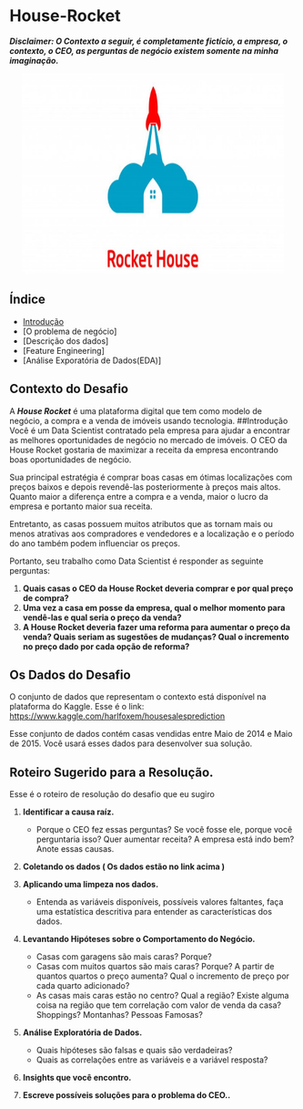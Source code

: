 # House-Rocket

***Disclaimer: O Contexto a seguir, é completamente fictício, a empresa, o contexto, o CEO, as perguntas de negócio existem somente na minha imaginação.***
<p align="center">
  <img width="460" src="Imagem1.jpg">
</p>

## Índice
- [Introdução](#introdução)
- [O problema de negócio]
- [Descrição dos dados]
- [Feature Engineering]
- [Análise Exporatória de Dados(EDA)] 


## Contexto do Desafio

A ***House Rocket*** é uma plataforma digital que tem como modelo de negócio, a compra e a venda de imóveis usando tecnologia.
##Introdução
Você é um Data Scientist contratado pela empresa para ajudar a encontrar as melhores oportunidades de negócio no mercado de imóveis. O CEO da House Rocket gostaria de maximizar a receita da empresa encontrando boas oportunidades de negócio.

Sua principal estratégia é comprar boas casas em ótimas localizações com preços baixos e depois revendê-las posteriormente à preços mais altos. Quanto maior a diferença entre a compra e a venda, maior o lucro da empresa e portanto maior sua receita.

Entretanto, as casas possuem muitos atributos que as tornam mais ou menos atrativas aos compradores e vendedores e a localização e o período do ano também podem influenciar os preços.

Portanto, seu trabalho como Data Scientist é responder as seguinte perguntas:

1. **Quais casas o CEO da House Rocket deveria comprar e por qual preço de compra?**
2. **Uma vez a casa em posse da empresa, qual o melhor momento para vendê-las e qual seria o preço da venda?**
3. **A House Rocket deveria fazer uma reforma para aumentar o preço da venda? Quais seriam as sugestões de mudanças? Qual o incremento no preço dado por cada opção de reforma?**

## **Os Dados do Desafio**

O conjunto de dados que representam o contexto está disponível na plataforma do Kaggle.
Esse é o link: https://www.kaggle.com/harlfoxem/housesalesprediction

Esse conjunto de dados contém casas vendidas entre Maio de 2014 e Maio de 2015. Você usará esses dados para desenvolver sua solução.

## **Roteiro Sugerido para a Resolução.**
Esse é o roteiro de resolução do desafio que eu sugiro

1. **Identificar a causa raíz.**
   <ul>
       <li>Porque o CEO fez essas perguntas? Se você fosse ele, porque você perguntaria isso? Quer aumentar receita? A empresa está indo bem?
         Anote essas causas.</li>
    </ul>
2. **Coletando os dados ( Os dados estão no link acima )**

3. **Aplicando uma limpeza nos dados.**
    <ul>
      <li>Entenda as variáveis disponíveis, possíveis valores faltantes, faça uma estatística descritiva para entender as características dos dados.</li>
    </ul>
  
4. **Levantando Hipóteses sobre o Comportamento do Negócio.**
    <ul>
        <li>Casas com garagens são mais caras? Porque?</li>
        <li>Casas com muitos quartos são mais caras? Porque? A partir de quantos quartos o preço aumenta? Qual o incremento de preço por cada quarto adicionado?</li>
        <li>As casas mais caras estão no centro? Qual a região? Existe alguma coisa na região que tem correlação com valor de venda da casa? Shoppings? Montanhas? Pessoas                   Famosas?</li>  
    </ul>
  
5. **Análise Exploratória de Dados.**

    <ul>
      <li>Quais hipóteses são falsas e quais são verdadeiras?</li>
      <li>Quais as correlações entre as variáveis e a variável resposta?</li>
    </ul>
  
6. **Insights que você encontro.**
7. **Escreve possíveis soluções para o problema do CEO..**
